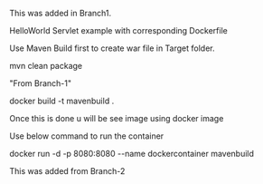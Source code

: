 This was added in Branch1.

HelloWorld Servlet example with corresponding Dockerfile

Use Maven Build first to create war file in Target folder.

mvn clean package

"From Branch-1"

docker build -t mavenbuild .

Once this is done u will be see image using docker image

Use below command to run the container

docker run -d -p 8080:8080 --name dockercontainer mavenbuild

This was added from Branch-2
